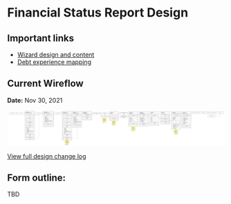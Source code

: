 # Financial Status Report Design

## Important links
- [Wizard design and content](https://github.com/department-of-veterans-affairs/va.gov-team/blob/master/products/Debt%20Resolution/Financial-Status-Report/design/wizard-design-content.md)
- [Debt experience mapping](https://github.com/department-of-veterans-affairs/va.gov-team/blob/master/products/Debt%20Resolution/Financial-Status-Report/design/experience-mapping.md)

## Current Wireflow 
**Date:** Nov 30, 2021

![V1.1](https://github.com/department-of-veterans-affairs/va.gov-team/blob/master/products/Debt%20Resolution/Financial-Status-Report/assets/FSR%20List%20Loop%20Redesign%20-%20Ideation%20v1.jpg?raw=true)

[View full design change log](https://github.com/department-of-veterans-affairs/va.gov-team/blob/master/products/Debt%20Resolution/Financial-Status-Report/design/wireflows-change-log.md)

## Form outline:
TBD

